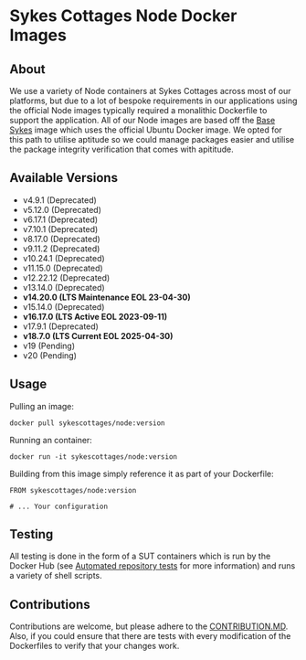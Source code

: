 # Sykes Cottages Node Docker Images

## About

We use a variety of Node containers at Sykes Cottages across most of our platforms, but due to a lot of bespoke requirements in our applications using the official Node images typically required a monalithic Dockerfile to support the application.
All of our Node images are based off the [Base Sykes](https://github.com/SykesCottages/docker-base) image which uses the official Ubuntu Docker image.
We opted for this path to utilise aptitude so we could manage packages easier and utilise the package integrity verification that comes with apititude.

## Available Versions
- v4.9.1 (Deprecated)
- v5.12.0 (Deprecated)
- v6.17.1 (Deprecated)
- v7.10.1 (Deprecated)
- v8.17.0 (Deprecated)
- v9.11.2 (Deprecated)
- v10.24.1 (Deprecated)
- v11.15.0 (Deprecated)
- v12.22.12 (Deprecated)
- v13.14.0 (Deprecated)
- **v14.20.0 (LTS Maintenance EOL 23-04-30)**
- v15.14.0 (Deprecated)
- **v16.17.0 (LTS Active EOL 2023-09-11)**
- v17.9.1 (Deprecated)
- **v18.7.0 (LTS Current EOL 2025-04-30)**
- v19 (Pending)
- v20 (Pending)

## Usage

Pulling an image:
```
docker pull sykescottages/node:version
```

Running an container:
```
docker run -it sykescottages/node:version
```

Building from this image simply reference it as part of your Dockerfile:

```
FROM sykescottages/node:version

# ... Your configuration
```

## Testing

All testing is done in the form of a SUT containers which is run by the Docker Hub (see [Automated repository tests](https://docs.docker.com/docker-hub/builds/automated-testing/) for more information) and runs a variety of shell scripts.

## Contributions

Contributions are welcome, but please adhere to the [CONTRIBUTION.MD](https://github.com/SykesCottages/docker-node/blob/master/CONTRIBUTION.MD). Also, if you could ensure that there are tests with every modification of the Dockerfiles to verify that your changes work.
